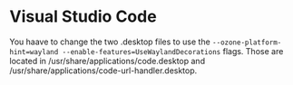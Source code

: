 # Visual Studio Code
You haave to change the two .desktop files to use the `--ozone-platform-hint=wayland --enable-features=UseWaylandDecorations` flags.
Those are located in /usr/share/applications/code.desktop and /usr/share/applications/code-url-handler.desktop.